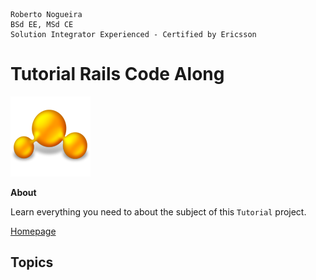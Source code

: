 ```
Roberto Nogueira  
BSd EE, MSd CE
Solution Integrator Experienced - Certified by Ericsson
```
# Tutorial Rails Code Along

![tutorial image](images/tutorial.png)

**About**

Learn everything you need to about the subject of this `Tutorial` project.

[Homepage](https://www.railscodealong.com)

## Topics
```
```
